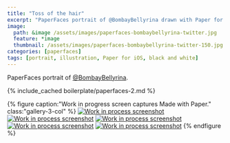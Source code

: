 ```yaml
---
title: "Toss of the hair"
excerpt: "PaperFaces portrait of @BombayBellyrina drawn with Paper for iOS on an iPad."
image: 
  path: &image /assets/images/paperfaces-bombaybellyrina-twitter.jpg 
  feature: *image
  thumbnail: /assets/images/paperfaces-bombaybellyrina-twitter-150.jpg
categories: [paperfaces]
tags: [portrait, illustration, Paper for iOS, black and white]
---
```


PaperFaces portrait of [@BombayBellyrina](https://twitter.com/BombayBellyrina).

{% include_cached boilerplate/paperfaces-2.md %}

{% figure caption:"Work in progress screen captures Made with Paper." class:"gallery-3-col" %}
[![Work in process screenshot](/assets/images/paperfaces-bombaybellyrina-process-1-600.jpg)](/assets/images/paperfaces-bombaybellyrina-process-1-lg.jpg) [![Work in process screenshot](/assets/images/paperfaces-bombaybellyrina-process-2-600.jpg)](/assets/images/paperfaces-bombaybellyrina-process-2-lg.jpg) [![Work in process screenshot](/assets/images/paperfaces-bombaybellyrina-process-3-600.jpg)](/assets/images/paperfaces-bombaybellyrina-process-3-lg.jpg) [![Work in process screenshot](/assets/images/paperfaces-bombaybellyrina-process-4-600.jpg)](/assets/images/paperfaces-bombaybellyrina-process-4-lg.jpg) [![Work in process screenshot](/assets/images/paperfaces-bombaybellyrina-process-5-600.jpg)](/assets/images/paperfaces-bombaybellyrina-process-5-lg.jpg)
{% endfigure %}
